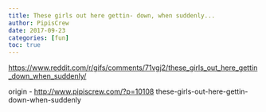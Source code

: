 ```yaml
---
title: These girls out here gettin- down, when suddenly...
author: PipisCrew
date: 2017-09-23
categories: [fun]
toc: true
---
```


https://www.reddit.com/r/gifs/comments/71vgj2/these_girls_out_here_gettin_down_when_suddenly/

origin - http://www.pipiscrew.com/?p=10108 these-girls-out-here-gettin-down-when-suddenly